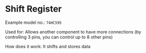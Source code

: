 # Shift Register

Example model no.: `74HC595`

Used for: Allows another component to have more connections (by controlling 3 pins, you can control up to 8 other pins)

How does it work: It shifts and stores data
